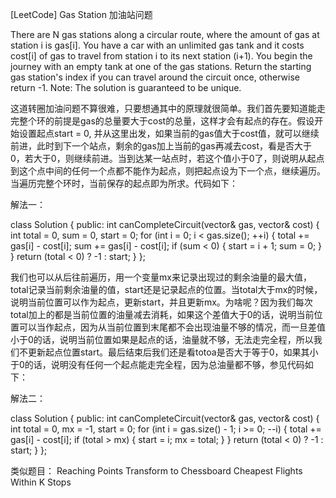 [LeetCode] Gas Station 加油站问题 

 
There are N gas stations along a circular route, where the amount of gas at station i is gas[i].
You have a car with an unlimited gas tank and it costs cost[i] of gas to travel from station i to its next station (i+1). You begin the journey with an empty tank at one of the gas stations.
Return the starting gas station's index if you can travel around the circuit once, otherwise return -1.
Note:
The solution is guaranteed to be unique.
 
这道转圈加油问题不算很难，只要想通其中的原理就很简单。我们首先要知道能走完整个环的前提是gas的总量要大于cost的总量，这样才会有起点的存在。假设开始设置起点start = 0, 并从这里出发，如果当前的gas值大于cost值，就可以继续前进，此时到下一个站点，剩余的gas加上当前的gas再减去cost，看是否大于0，若大于0，则继续前进。当到达某一站点时，若这个值小于0了，则说明从起点到这个点中间的任何一个点都不能作为起点，则把起点设为下一个点，继续遍历。当遍历完整个环时，当前保存的起点即为所求。代码如下：
 
解法一：

class Solution {
public:
    int canCompleteCircuit(vector<int>& gas, vector<int>& cost) {
        int total = 0, sum = 0, start = 0;
        for (int i = 0; i < gas.size(); ++i) {
            total += gas[i] - cost[i];
            sum += gas[i] - cost[i];
            if (sum < 0) {
                start = i + 1;
                sum = 0;
            }
        }
        return (total < 0) ? -1 : start;
    }
};

 
我们也可以从后往前遍历，用一个变量mx来记录出现过的剩余油量的最大值，total记录当前剩余油量的值，start还是记录起点的位置。当total大于mx的时候，说明当前位置可以作为起点，更新start，并且更新mx。为啥呢？因为我们每次total加上的都是当前位置的油量减去消耗，如果这个差值大于0的话，说明当前位置可以当作起点，因为从当前位置到末尾都不会出现油量不够的情况，而一旦差值小于0的话，说明当前位置如果是起点的话，油量就不够，无法走完全程，所以我们不更新起点位置start。最后结束后我们还是看totoa是否大于等于0，如果其小于0的话，说明没有任何一个起点能走完全程，因为总油量都不够，参见代码如下：
 
解法二：

class Solution {
public:
    int canCompleteCircuit(vector<int>& gas, vector<int>& cost) {
        int total = 0, mx = -1, start = 0;
        for (int i = gas.size() - 1; i >= 0; --i) {
            total += gas[i] - cost[i];
            if (total > mx) {
                start = i;
                mx = total;
            }
        }
        return (total < 0) ? -1 : start;
    }
};

 
类似题目：
Reaching Points
Transform to Chessboard
Cheapest Flights Within K Stops